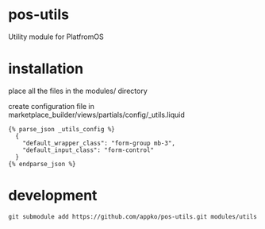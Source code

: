 # pos-utils

Utility module for PlatfromOS

# installation

place all the files in the modules/ directory

create configuration file in marketplace_builder/views/partials/config/\_utils.liquid

```code
{% parse_json _utils_config %}
  {
    "default_wrapper_class": "form-group mb-3",
    "default_input_class": "form-control"
  }
{% endparse_json %}
```

# development

`git submodule add https://github.com/appko/pos-utils.git modules/utils`
